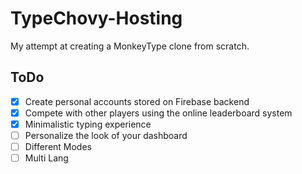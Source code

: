 # TypeChovy-Hosting
My attempt at creating a MonkeyType clone from scratch.

## ToDo
- [x] Create personal accounts stored on Firebase backend
- [x] Compete with other players using the online leaderboard system
- [x] Minimalistic typing experience
- [ ] Personalize the look of your dashboard 
- [ ] Different Modes
- [ ] Multi Lang
